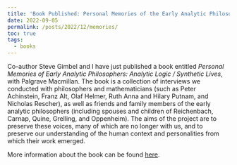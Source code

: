 ```yaml
---
title: 'Book Published: Personal Memories of the Early Analytic Philosophers'
date: 2022-09-05
permalink: /posts/2022/12/memories/
toc: true
tags:
  - books
---
```


Co-author Steve Gimbel and I have just published a book entitled *Personal Memories of Early Analytic Philosophers: Analytic Logic / Synthetic Lives*, with Palgrave Macmillan.  The book is a collection of interviews we conducted with philosophers and mathematicians (such as Peter Achinstein, Franz Alt, Olaf Helmer, Ruth Anna and Hilary Putnam, and Nicholas Rescher), as well as friends and family members of the early analytic philosophers (including spouses and children of Reichenbach, Carnap, Quine, Grelling, and Oppenheim).  The aims of the project are to preserve these voices, many of which are no longer with us, and to preserve our understanding of the human context and personalities from which their work emerged.

More information about the book can be found [here](https://link.springer.com/book/10.1007/978-3-031-12707-6?fbclid=IwAR3B1WfAjxXycWFecT9ysb8jdyS36RJVmi2JXlav2SVhqRafw8zSkxLW3YY).